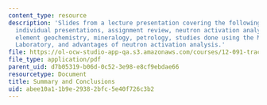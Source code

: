 ```yaml
---
content_type: resource
description: 'Slides from a lecture presentation covering the following topics: student''s
  individual presentations, assignment review, neutron activation analysis, trace
  element geochemistry, mineralogy, petrology, studies done using the MIT-EAPS INAA
  Laboratory, and advantages of neutron activation analysis.'
file: https://ol-ocw-studio-app-qa.s3.amazonaws.com/courses/12-091-trace-element-analysis-of-geological-biological-environmental-materials-by-neutron-activation-analysis-an-exposure-january-iap-2005/abee10a11b9e29382bfc5e40f726c3b2_session5a.pdf
file_type: application/pdf
parent_uid: d7b05319-b06d-0c52-3e98-e8cf9ebdae66
resourcetype: Document
title: Summary and Conclusions
uid: abee10a1-1b9e-2938-2bfc-5e40f726c3b2
---
```

